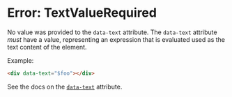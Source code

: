 # Error: TextValueRequired

No value was provided to the `data-text` attribute. The `data-text` attribute _must_ have a value, representing an expression that is evaluated used as the text content of the element.

Example:

```html
<div data-text="$foo"></div>
```

See the docs on the [`data-text`](/reference/attribute_plugins#data-text) attribute.